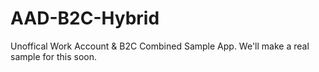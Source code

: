 # AAD-B2C-Hybrid
Unoffical Work Account &amp; B2C Combined Sample App.  We'll make a real sample for this soon.
